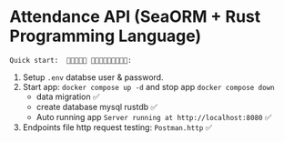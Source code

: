 # Attendance API (SeaORM + Rust Programming Language)

    Quick start:  🏇🦄🏇🐫🦙 🐯🦁🐮🦒🦓🐍🐬🐳🐋:

1. Setup `.env` databse user & password.
2. Start app: `docker compose up -d` and stop app `docker compose down`
    - data migration ✅
    - create database mysql rustdb ✅
    - Auto running app `Server running at http://localhost:8080` ✅
3. Endpoints file http request testing:  `Postman.http` ✅

